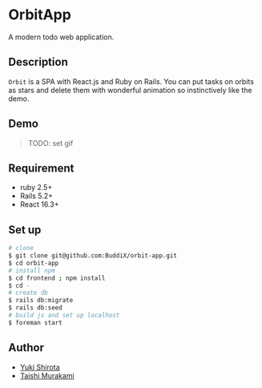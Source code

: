 # OrbitApp
A modern todo web application.
## Description
`Orbit` is a SPA with React.js and Ruby on Rails. You can put tasks on orbits as stars and delete them with wonderful animation so instinctively like the demo.
## Demo
> TODO: set gif
## Requirement
- ruby 2.5+
- Rails 5.2+
- React 16.3+
## Set up
```sh
# clone
$ git clone git@github.com:BuddiX/orbit-app.git
$ cd orbit-app
# install npm
$ cd frontend ; npm install 
$ cd -
# create db
$ rails db:migrate
$ rails db:seed
# build js and set up localhost
$ foreman start
```
## Author
- [Yuki Shirota](https://github.com/rechtburg)
- [Taishi Murakami](https://github.com/bokusunny)
